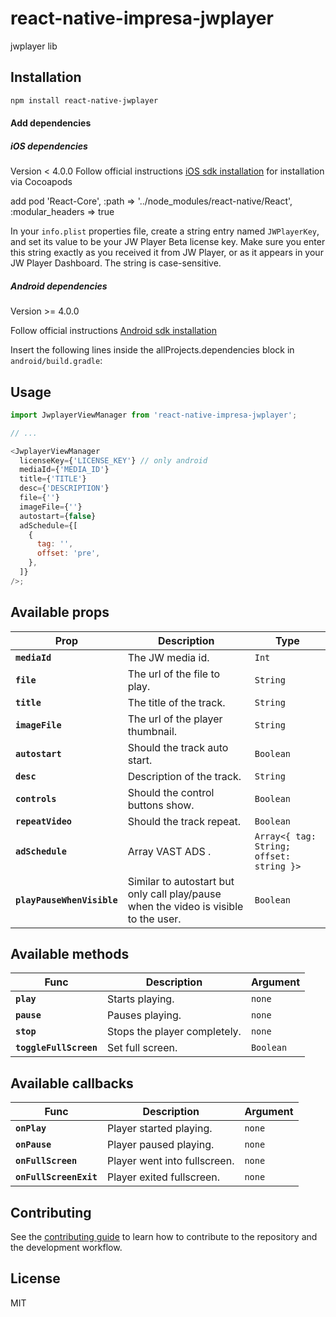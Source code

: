 # react-native-impresa-jwplayer

jwplayer lib

## Installation

```sh
npm install react-native-jwplayer
```

#### Add dependencies

##### iOS dependencies

Version < 4.0.0
Follow official instructions [iOS sdk installation](https://developer.jwplayer.com/jwplayer/docs/ios-getting-started) for installation via Cocoapods

add pod 'React-Core', :path => '../node_modules/react-native/React', :modular_headers => true

In your `info.plist` properties file, create a string entry named `JWPlayerKey`, and set its value to be your JW Player Beta license key. Make sure you enter this string exactly as you received it from JW Player, or as it appears in your JW Player Dashboard. The string is case-sensitive.

##### Android dependencies

Version >= 4.0.0

Follow official instructions [Android sdk installation](https://developer.jwplayer.com/jwplayer/docs/android-getting-started)

Insert the following lines inside the allProjects.dependencies block in `android/build.gradle`:

## Usage

```js
import JwplayerViewManager from 'react-native-impresa-jwplayer';

// ...

<JwplayerViewManager
  licenseKey={'LICENSE_KEY'} // only android
  mediaId={'MEDIA_ID'}
  title={'TITLE'}
  desc={'DESCRIPTION'}
  file={''}
  imageFile={''}
  autostart={false}
  adSchedule={[
    {
      tag: '',
      offset: 'pre',
    },
  ]}
/>;
```

## Available props

| Prop                       | Description                                                                          | Type                                     |
| -------------------------- | ------------------------------------------------------------------------------------ | ---------------------------------------- |
| **`mediaId`**              | The JW media id.                                                                     | `Int`                                    |
| **`file`**                 | The url of the file to play.                                                         | `String`                                 |
| **`title`**                | The title of the track.                                                              | `String`                                 |
| **`imageFile`**            | The url of the player thumbnail.                                                     | `String`                                 |
| **`autostart`**            | Should the track auto start.                                                         | `Boolean`                                |
| **`desc`**                 | Description of the track.                                                            | `String`                                 |
| **`controls`**             | Should the control buttons show.                                                     | `Boolean`                                |
| **`repeatVideo`**          | Should the track repeat.                                                             | `Boolean`                                |
| **`adSchedule`**           | Array VAST ADS .                                                                     | `Array<{ tag: String; offset: string }>` |
| **`playPauseWhenVisible`** | Similar to autostart but only call play/pause when the video is visible to the user. | `Boolean`                                |

## Available methods

| Func                   | Description                  | Argument  |
| ---------------------- | ---------------------------- | --------- |
| **`play`**             | Starts playing.              | `none`    |
| **`pause`**            | Pauses playing.              | `none`    |
| **`stop`**             | Stops the player completely. | `none`    |
| **`toggleFullScreen`** | Set full screen.             | `Boolean` |

## Available callbacks

| Func                   | Description                  | Argument |
| ---------------------- | ---------------------------- | -------- |
| **`onPlay`**           | Player started playing.      | `none`   |
| **`onPause`**          | Player paused playing.       | `none`   |
| **`onFullScreen`**     | Player went into fullscreen. | `none`   |
| **`onFullScreenExit`** | Player exited fullscreen.    | `none`   |

## Contributing

See the [contributing guide](CONTRIBUTING.md) to learn how to contribute to the repository and the development workflow.

## License

MIT
